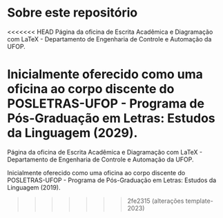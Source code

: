 # Sobre este repositório
<<<<<<< HEAD
Página da oficina de Escrita Acadêmica e Diagramação com LaTeX - Departamento de Engenharia de Controle e Automação da UFOP.

Inicialmente oferecido como uma oficina ao corpo discente do POSLETRAS-UFOP - Programa de Pós-Graduação em Letras: Estudos da Linguagem (2029). 
=======

Página da oficina de Escrita Acadêmica e Diagramação com LaTeX - Departamento de Engenharia de Controle e Automação da UFOP.

Inicialmente oferecido como uma oficina ao corpo discente do POSLETRAS-UFOP - Programa de Pós-Graduação em Letras: Estudos da Linguagem (2019). 
>>>>>>> 2fe2315 (alterações template-2023)
